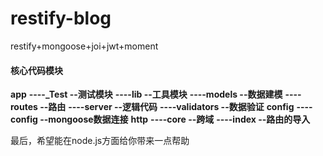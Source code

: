 # restify-blog
restify+mongoose+joi+jwt+moment

#### 核心代码模块
**app** 
  **----_Test   --测试模块** 
  **----lib     --工具模块** 
  **----models  --数据建模** 
  **----routes  --路由** 
  **----server  --逻辑代码** 
  **----validators  --数据验证** 
**config** 
  **----config  --mongoose数据连接** 
**http** 
  **----core    --跨域** 
  **----index   --路由的导入** 

  最后，希望能在node.js方面给你带来一点帮助